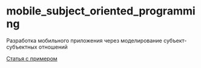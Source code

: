 # mobile_subject_oriented_programming
Разработка мобильного приложения через моделирование субъект-субъектных отношений

[Статья с примером]()
